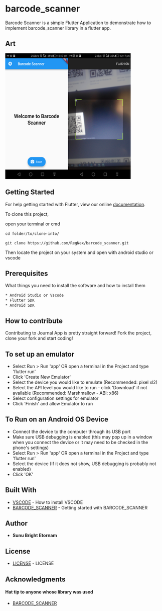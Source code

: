 # barcode_scanner

Barcode Scanner is a simple Flutter Application to demonstrate how to implement barcode_scanner library in a flutter app. 


## Art


<img align="left" src="https://github.com/RegNex/barcode_scanner/blob/master/SCREENSHOTS/1.png" width="200" height="400"/>
<img align="center" src="https://github.com/RegNex/barcode_scanner/blob/master/SCREENSHOTS/2.png" width="200" height="400"/>



## Getting Started

For help getting started with Flutter, view our online
[documentation](https://flutter.io/).

To clone this project,

open your terminal or cmd

```
cd folder/to/clone-into/
```

```
git clone https://github.com/RegNex/barcode_scanner.git
```

Then 
locate the project on your system and open with android studio or vscode


## Prerequisites

What things you need to install the software and how to install them

```
* Android Studio or Vscode
* Flutter SDK
* Android SDK
```

## How to contribute
Contributing to Journal App is pretty straight forward! Fork the project, clone your fork and start coding!


## To set up an emulator
* Select Run > Run 'app' OR open a terminal in the Project and type 'flutter run'
* Click 'Create New Emulator'
* Select the device you would like to emulate (Recommended: pixel xl2)
* Select the API level you would like to run - click 'Download' if not available (Recommended: Marshmallow - ABI: x86)
* Select configuration settings for emulator
* Click 'Finish' and allow Emulator to run

## To Run on an Android OS Device
* Connect the device to the computer through its USB port
* Make sure USB debugging is enabled (this may pop up in a window when you connect the device or it may need to be checked in the phone's settings)
* Select Run > Run 'app' OR open a terminal in the Project and type 'flutter run'
* Select the device (If it does not show, USB debugging is probably not enabled)
* Click 'OK'

## Built With

* [VSCODE](https://code.visualstudio.com/) - How to install VSCODE
* [BARCODE_SCANNER](https://pub.dartlang.org/packages/barcode_scan#-readme-tab-) - Getting started with BARCODE_SCANNER


## Author

* **Sunu Bright Etornam** 


## License

* [LICENSE](https://github.com/RegNex/barcode_scanner/blob/master/SCREENSHOTS/2.png) - LICENSE

## Acknowledgments
#### Hat tip to anyone whose library was used
* [BARCODE_SCANNER](https://pub.dartlang.org/packages/barcode_scan#-readme-tab-)
